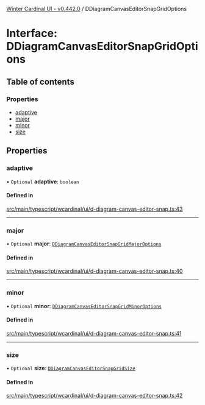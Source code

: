 [Winter Cardinal UI - v0.442.0](../index.md) / DDiagramCanvasEditorSnapGridOptions

# Interface: DDiagramCanvasEditorSnapGridOptions

## Table of contents

### Properties

- [adaptive](DDiagramCanvasEditorSnapGridOptions.md#adaptive)
- [major](DDiagramCanvasEditorSnapGridOptions.md#major)
- [minor](DDiagramCanvasEditorSnapGridOptions.md#minor)
- [size](DDiagramCanvasEditorSnapGridOptions.md#size)

## Properties

### adaptive

• `Optional` **adaptive**: `boolean`

#### Defined in

[src/main/typescript/wcardinal/ui/d-diagram-canvas-editor-snap.ts:43](https://github.com/winter-cardinal/winter-cardinal-ui/blob/v0.442.0/src/main/typescript/wcardinal/ui/d-diagram-canvas-editor-snap.ts#L43)

___

### major

• `Optional` **major**: [`DDiagramCanvasEditorSnapGridMajorOptions`](DDiagramCanvasEditorSnapGridMajorOptions.md)

#### Defined in

[src/main/typescript/wcardinal/ui/d-diagram-canvas-editor-snap.ts:40](https://github.com/winter-cardinal/winter-cardinal-ui/blob/v0.442.0/src/main/typescript/wcardinal/ui/d-diagram-canvas-editor-snap.ts#L40)

___

### minor

• `Optional` **minor**: [`DDiagramCanvasEditorSnapGridMinorOptions`](DDiagramCanvasEditorSnapGridMinorOptions.md)

#### Defined in

[src/main/typescript/wcardinal/ui/d-diagram-canvas-editor-snap.ts:41](https://github.com/winter-cardinal/winter-cardinal-ui/blob/v0.442.0/src/main/typescript/wcardinal/ui/d-diagram-canvas-editor-snap.ts#L41)

___

### size

• `Optional` **size**: [`DDiagramCanvasEditorSnapGridSize`](../index.md#ddiagramcanvaseditorsnapgridsize)

#### Defined in

[src/main/typescript/wcardinal/ui/d-diagram-canvas-editor-snap.ts:42](https://github.com/winter-cardinal/winter-cardinal-ui/blob/v0.442.0/src/main/typescript/wcardinal/ui/d-diagram-canvas-editor-snap.ts#L42)
